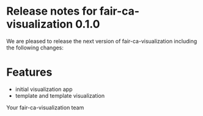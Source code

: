 # Release notes for fair-ca-visualization 0.1.0

We are pleased to release the next version of fair-ca-visualization including the 
following changes:

# Features
- initial visualization app
- template and template visualization

Your fair-ca-visualization team
